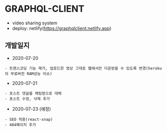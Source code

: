 # GRAPHQL-CLIENT 
- video sharing system
- deploy: netlify(https://graphqlclient.netlify.app)


## 개발일지

- 2020-07-20
```
- 트랜스코딩 기능 제거, 업로드한 영상 그대로 웹에서만 다운받을 수 있도록 변경(heroku의 무료버전 RAM성능 이슈)
```

- 2020-07-21
```
- 포스트 댓글을 채팅방으로 대체
- 포스트 수정, 삭제 추가
```

- 2020-07-23 (예정)
```
- SEO 적용(react-snap)
- 404페이지 추가
```
